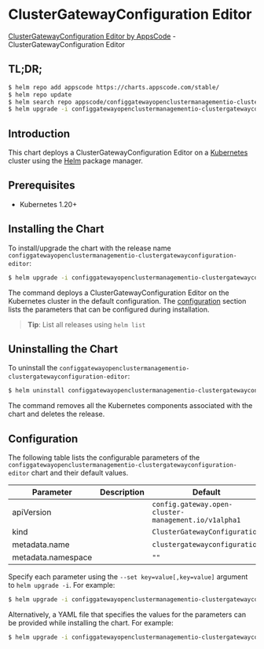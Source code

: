 # ClusterGatewayConfiguration Editor

[ClusterGatewayConfiguration Editor by AppsCode](https://appscode.com) - ClusterGatewayConfiguration Editor

## TL;DR;

```bash
$ helm repo add appscode https://charts.appscode.com/stable/
$ helm repo update
$ helm search repo appscode/configgatewayopenclustermanagementio-clustergatewayconfiguration-editor --version=v0.17.0
$ helm upgrade -i configgatewayopenclustermanagementio-clustergatewayconfiguration-editor appscode/configgatewayopenclustermanagementio-clustergatewayconfiguration-editor -n default --create-namespace --version=v0.17.0
```

## Introduction

This chart deploys a ClusterGatewayConfiguration Editor on a [Kubernetes](http://kubernetes.io) cluster using the [Helm](https://helm.sh) package manager.

## Prerequisites

- Kubernetes 1.20+

## Installing the Chart

To install/upgrade the chart with the release name `configgatewayopenclustermanagementio-clustergatewayconfiguration-editor`:

```bash
$ helm upgrade -i configgatewayopenclustermanagementio-clustergatewayconfiguration-editor appscode/configgatewayopenclustermanagementio-clustergatewayconfiguration-editor -n default --create-namespace --version=v0.17.0
```

The command deploys a ClusterGatewayConfiguration Editor on the Kubernetes cluster in the default configuration. The [configuration](#configuration) section lists the parameters that can be configured during installation.

> **Tip**: List all releases using `helm list`

## Uninstalling the Chart

To uninstall the `configgatewayopenclustermanagementio-clustergatewayconfiguration-editor`:

```bash
$ helm uninstall configgatewayopenclustermanagementio-clustergatewayconfiguration-editor -n default
```

The command removes all the Kubernetes components associated with the chart and deletes the release.

## Configuration

The following table lists the configurable parameters of the `configgatewayopenclustermanagementio-clustergatewayconfiguration-editor` chart and their default values.

|     Parameter      | Description |                             Default                             |
|--------------------|-------------|-----------------------------------------------------------------|
| apiVersion         |             | <code>config.gateway.open-cluster-management.io/v1alpha1</code> |
| kind               |             | <code>ClusterGatewayConfiguration</code>                        |
| metadata.name      |             | <code>clustergatewayconfiguration</code>                        |
| metadata.namespace |             | <code>""</code>                                                 |


Specify each parameter using the `--set key=value[,key=value]` argument to `helm upgrade -i`. For example:

```bash
$ helm upgrade -i configgatewayopenclustermanagementio-clustergatewayconfiguration-editor appscode/configgatewayopenclustermanagementio-clustergatewayconfiguration-editor -n default --create-namespace --version=v0.17.0 --set apiVersion=config.gateway.open-cluster-management.io/v1alpha1
```

Alternatively, a YAML file that specifies the values for the parameters can be provided while
installing the chart. For example:

```bash
$ helm upgrade -i configgatewayopenclustermanagementio-clustergatewayconfiguration-editor appscode/configgatewayopenclustermanagementio-clustergatewayconfiguration-editor -n default --create-namespace --version=v0.17.0 --values values.yaml
```
